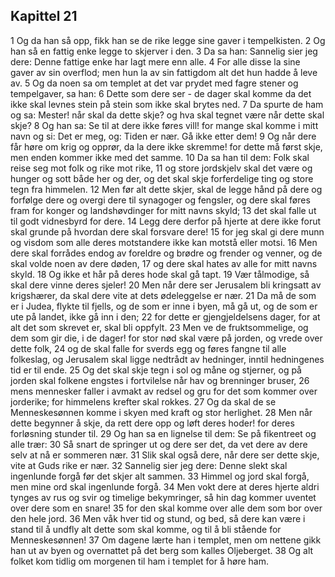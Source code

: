 ## Kapittel 21

1 Og da han så opp, fikk han se de rike legge sine gaver i tempelkisten.
2 Og han så en fattig enke legge to skjerver i den.
3 Da sa han: Sannelig sier jeg dere: Denne fattige enke har lagt mere enn alle.
4 For alle disse la sine gaver av sin overflod; men hun la av sin fattigdom alt det hun hadde å leve av.
5 Og da noen sa om templet at det var prydet med fagre stener og tempelgaver, sa han:
6 Dette som dere ser - de dager skal komme da det ikke skal levnes stein på stein som ikke skal brytes ned.
7 Da spurte de ham og sa: Mester! når skal da dette skje? og hva skal tegnet være når dette skal skje?
8 Og han sa: Se til at dere ikke føres vill! for mange skal komme i mitt navn og si: Det er meg, og: Tiden er nær. Gå ikke etter dem!
9 Og når dere får høre om krig og opprør, da la dere ikke skremme! for dette må først skje, men enden kommer ikke med det samme.
10 Da sa han til dem: Folk skal reise seg mot folk og rike mot rike,
11 og store jordskjelv skal det være og hunger og sott både her og der, og det skal skje forferdelige ting og store tegn fra himmelen.
12 Men før alt dette skjer, skal de legge hånd på dere og forfølge dere og overgi dere til synagoger og fengsler, og dere skal føres fram for konger og landshøvdinger for mitt navns skyld;
13 det skal falle ut til godt vidnesbyrd for dere.
14 Legg dere derfor på hjerte at dere ikke forut skal grunde på hvordan dere skal forsvare dere!
15 for jeg skal gi dere munn og visdom som alle deres motstandere ikke kan motstå eller motsi.
16 Men dere skal forrådes endog av foreldre og brødre og frender og venner, og de skal volde noen av dere døden,
17 og dere skal hates av alle for mitt navns skyld.
18 Og ikke et hår på deres hode skal gå tapt.
19 Vær tålmodige, så skal dere vinne deres sjeler!
20 Men når dere ser Jerusalem bli kringsatt av krigshærer, da skal dere vite at dets ødeleggelse er nær.
21 Da må de som er i Judea, flykte til fjells, og de som er inne i byen, må gå ut, og de som er ute på landet, ikke gå inn i den;
22 for dette er gjengjeldelsens dager, for at alt det som skrevet er, skal bli oppfylt.
23 Men ve de fruktsommelige, og dem som gir die, i de dager! for stor nød skal være på jorden, og vrede over dette folk,
24 og de skal falle for sverds egg og føres fangne til alle folkeslag, og Jerusalem skal ligge nedtrådt av hedninger, inntil hedningenes tid er til ende.
25 Og det skal skje tegn i sol og måne og stjerner, og på jorden skal folkene engstes i fortvilelse når hav og brenninger bruser,
26 mens mennesker faller i avmakt av redsel og gru for det som kommer over jorderike; for himmelens krefter skal rokkes.
27 Og da skal de se Menneskesønnen komme i skyen med kraft og stor herlighet.
28 Men når dette begynner å skje, da rett dere opp og løft deres hoder! for deres forløsning stunder til.
29 Og han sa en lignelse til dem: Se på fikentreet og alle trær:
30 Så snart de springer ut og dere ser det, da vet dere av dere selv at nå er sommeren nær.
31 Slik skal også dere, når dere ser dette skje, vite at Guds rike er nær.
32 Sannelig sier jeg dere: Denne slekt skal ingenlunde forgå før det skjer alt sammen.
33 Himmel og jord skal forgå, men mine ord skal ingenlunde forgå.
34 Men vokt dere at deres hjerte aldri tynges av rus og svir og timelige bekymringer, så hin dag kommer uventet over dere som en snare!
35 for den skal komme over alle dem som bor over den hele jord.
36 Men våk hver tid og stund, og bed, så dere kan være i stand til å undfly alt dette som skal komme, og til å bli stående for Menneskesønnen!
37 Om dagene lærte han i templet, men om nettene gikk han ut av byen og overnattet på det berg som kalles Oljeberget.
38 Og alt folket kom tidlig om morgenen til ham i templet for å høre ham.
